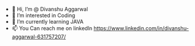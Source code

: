 - 👋 Hi, I’m @ Divanshu Aggarwal
- 👀 I’m interested in Coding
- 🌱 I’m currently learning JAVA
- 📫 You Can reach me on linkedln https://www.linkedin.com/in/divanshu-aggarwal-631757207/

<!---
divanshuaggarwal1/divanshuaggarwal1 is a ✨ special ✨ repository because its `README.md` (this file) appears on your GitHub profile.
You can click the Preview link to take a look at your changes.
--->
